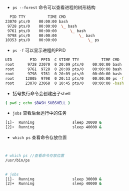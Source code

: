 
- `ps --forest` 命令可以查看进程的树形结构
```bash
  PID TTY          TIME CMD
23070 pts/0    00:00:00 bash
 9728 pts/0    00:00:00  \_ bash
 9761 pts/0    00:00:00      \_ bash
 9798 pts/0    00:00:00          \_ bash
10353 pts/0    00:00:00              \_ ps

```
- `ps -f` 可以显示进程的PPID
```bash
UID        PID  PPID  C STIME TTY          TIME CMD
root      9728 23070  0 20:09 pts/0    00:00:00 bash
root      9761  9728  0 20:09 pts/0    00:00:00 bash
root      9798  9761  0 20:09 pts/0    00:00:00 bash
root     12005  9798  0 20:13 pts/0    00:00:00 ps -f
root     23070 23068  0 10:45 pts/0    00:00:00 -bash
```
- 括号执行命令会创建出子shell
```bash
( pwd ; echo $BASH_SUBSHELL )
```


- `jobs` 查看后台运行中的任务
```bash
[1]-  Running                 sleep 30000 &
[2]+  Running                 sleep 40000 &
```
- `which ps` 查看命令存放位置
```bash


# which ps //查看命令存放位置
/usr/bin/ps
 
 
# jobs
[1]-  Running                 sleep 30000 &
[2]+  Running                 sleep 40000 &
```
